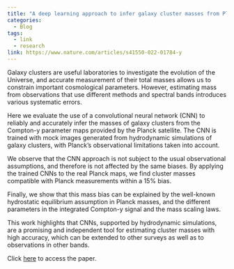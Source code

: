 ```yaml
---
title: "A deep learning approach to infer galaxy cluster masses from Planck Compton-y parameter maps"
categories:
  - Blog
tags:
  - link
  - research
link: https://www.nature.com/articles/s41550-022-01784-y
---
```


Galaxy clusters are useful laboratories to investigate the evolution of the Universe, and accurate measurement of their total masses allows us to constrain important cosmological parameters. However, estimating mass from observations that use different methods and spectral bands introduces various systematic errors.

Here we evaluate the use of a convolutional neural network (CNN) to reliably and accurately infer the masses of galaxy clusters from the Compton-y parameter maps provided by the Planck satellite. The CNN is trained with mock images generated from hydrodynamic simulations of galaxy clusters, with Planck’s observational limitations taken into account.

We observe that the CNN approach is not subject to the usual observational assumptions, and therefore is not affected by the same biases. By applying the trained CNNs to the real Planck maps, we find cluster masses compatible with Planck measurements within a 15% bias.

Finally, we show that this mass bias can be explained by the well-known hydrostatic equilibrium assumption in Planck masses, and the different parameters in the integrated Compton-y signal and the mass scaling laws.

This work highlights that CNNs, supported by hydrodynamic simulations, are a promising and independent tool for estimating cluster masses with high accuracy, which can be extended to other surveys as well as to observations in other bands.

Click [here](https://arxiv.org/abs/2209.10333) to access the paper.
